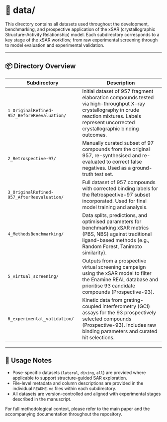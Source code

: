 # 📁 data/

This directory contains all datasets used throughout the development, benchmarking, and prospective application of the xSAR (crystallographic Structure–Activity Relationship) model. Each subdirectory corresponds to a key stage of the xSAR workflow, from raw experimental screening through to model evaluation and experimental validation.

---

## 📦 Directory Overview

| Subdirectory | Description |
|--------------|-------------|
| `1_OriginalRefined-957_BeforeReevaluation/` | Initial dataset of 957 fragment elaboration compounds tested via high-throughput X-ray crystallography in crude reaction mixtures. Labels represent uncorrected crystallographic binding outcomes. |
| `2_Retrospective-97/` | Manually curated subset of 97 compounds from the original 957, re-synthesised and re-evaluated to correct false negatives. Used as a ground-truth test set. |
| `3_OriginalRefined-957_AfterReevaluation/` | Full dataset of 957 compounds with corrected binding labels for the Retrospective-97 subset incorporated. Used for final model training and analysis. |
| `4_MethodsBenchmarking/` | Data splits, predictions, and optimised parameters for benchmarking xSAR metrics (PBS, NBS) against traditional ligand-based methods (e.g., Random Forest, Tanimoto similarity). |
| `5_virtual_screening/` | Outputs from a prospective virtual screening campaign using the xSAR model to filter the Enamine REAL database and prioritise 93 candidate compounds (Prospective-93). |
| `6_experimental_validation/` | Kinetic data from grating-coupled interferometry (GCI) assays for the 93 prospectively selected compounds (Prospective-93). Includes raw binding parameters and curated hit selections.

---

## 📌 Usage Notes

- Pose-specific datasets (`lateral`, `diving`, `all`) are provided where applicable to support structure-guided SAR exploration.
- File-level metadata and column descriptions are provided in the individual `README.md` files within each subdirectory.
- All datasets are version-controlled and aligned with experimental stages described in the manuscript.

For full methodological context, please refer to the main paper and the accompanying documentation throughout the repository.
